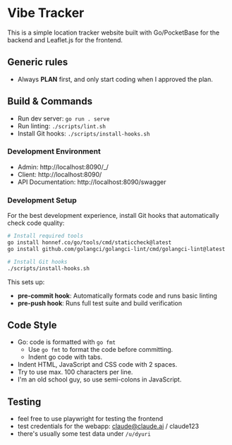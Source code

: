# Vibe Tracker

This is a simple location tracker website built with Go/PocketBase for the backend and
Leaflet.js for the frontend.

## Generic rules

- Always **PLAN** first, and only start coding when I approved the plan.

## Build & Commands

- Run dev server: `go run . serve`
- Run linting: `./scripts/lint.sh`
- Install Git hooks: `./scripts/install-hooks.sh`

### Development Environment

- Admin: http://localhost:8090/_/
- Client: http://localhost:8090/
- API Documentation: http://localhost:8090/swagger

### Development Setup

For the best development experience, install Git hooks that automatically check code quality:

```bash
# Install required tools
go install honnef.co/go/tools/cmd/staticcheck@latest
go install github.com/golangci/golangci-lint/cmd/golangci-lint@latest

# Install Git hooks
./scripts/install-hooks.sh
```

This sets up:
- **pre-commit hook**: Automatically formats code and runs basic linting
- **pre-push hook**: Runs full test suite and build verification

## Code Style

- Go: code is formatted with `go fmt`
  - Use `go fmt` to format the code before committing.
  - Indent go code with tabs.
- Indent HTML, JavaScript and CSS code with 2 spaces.
- Try to use max. 100 characters per line.
- I'm an old school guy, so use semi-colons in JavaScript.

## Testing

- feel free to use playwright for testing the frontend
- test credentials for the webapp: claude@claude.ai / claude123
- there's usually some test data under `/u/dyuri`
